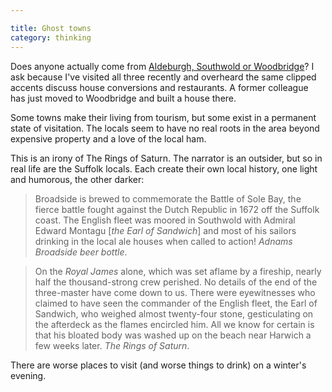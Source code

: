 ```yaml
---

title: Ghost towns
category: thinking
---
```


Does anyone actually come from [Aldeburgh, Southwold or Woodbridge](http://goo.gl/maps/aiqU6)? I ask because I've visited all three recently and overheard the same clipped accents discuss house conversions and restaurants. A former colleague has just moved to Woodbridge and built a house there.

Some towns make their living from tourism, but some exist in a permanent state of visitation. The locals seem to have no real roots in the area beyond expensive property and a love of the local ham.

This is an irony of The Rings of Saturn. The narrator is an outsider, but so in real life are the Suffolk locals. Each create their own local history, one light and humorous, the other darker:

> Broadside is brewed to commemorate the Battle of Sole Bay, the fierce battle fought against the Dutch Republic in 1672 off the Suffolk coast. The English fleet was moored in Southwold with Admiral Edward Montagu [_the Earl of Sandwich_] and most of his sailors drinking in the local ale houses when called to action! <cite>Adnams Broadside beer bottle</cite>.

> On the _Royal James_ alone, which was set aflame by a fireship, nearly half the thousand-strong crew perished. No details of the end of the three-master have come down to us. There were eyewitnesses who claimed to have seen the commander of the English fleet, the Earl of Sandwich, who weighed almost twenty-four stone, gesticulating on the afterdeck as the flames encircled him. All we know for certain is that his bloated body was washed up on the beach near Harwich a few weeks later. <cite>The Rings of Saturn</cite>.

There are worse places to visit (and worse things to drink) on a winter's evening.

